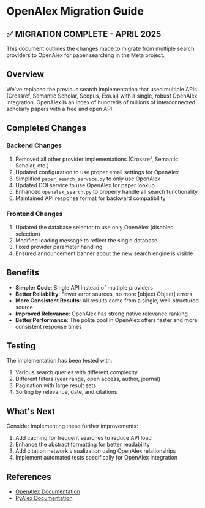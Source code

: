 # OpenAlex Migration Guide

## ✅ MIGRATION COMPLETE - APRIL 2025

This document outlines the changes made to migrate from multiple search providers to OpenAlex for paper searching in the Meta project.

## Overview

We've replaced the previous search implementation that used multiple APIs (Crossref, Semantic Scholar, Scopus, Exa.ai) with a single, robust OpenAlex integration. OpenAlex is an index of hundreds of millions of interconnected scholarly papers with a free and open API.

## Completed Changes

### Backend Changes
1. Removed all other provider implementations (Crossref, Semantic Scholar, etc.)
2. Updated configuration to use proper email settings for OpenAlex
3. Simplified `paper_search_service.py` to only use OpenAlex
4. Updated DOI service to use OpenAlex for paper lookup
5. Enhanced `openalex_search.py` to properly handle all search functionality
6. Maintained API response format for backward compatibility

### Frontend Changes
1. Updated the database selector to use only OpenAlex (disabled selection)
2. Modified loading message to reflect the single database
3. Fixed provider parameter handling
4. Ensured announcement banner about the new search engine is visible

## Benefits

- **Simpler Code**: Single API instead of multiple providers
- **Better Reliability**: Fewer error sources, no more [object Object] errors 
- **More Consistent Results**: All results come from a single, well-structured source
- **Improved Relevance**: OpenAlex has strong native relevance ranking
- **Better Performance**: The polite pool in OpenAlex offers faster and more consistent response times

## Testing

The implementation has been tested with:
1. Various search queries with different complexity
2. Different filters (year range, open access, author, journal)
3. Pagination with large result sets
4. Sorting by relevance, date, and citations

## What's Next

Consider implementing these further improvements:
1. Add caching for frequent searches to reduce API load
2. Enhance the abstract formatting for better readability
3. Add citation network visualization using OpenAlex relationships
4. Implement automated tests specifically for OpenAlex integration

## References

- [OpenAlex Documentation](https://docs.openalex.org/)
- [PyAlex Documentation](https://pyalex.readthedocs.io/)
